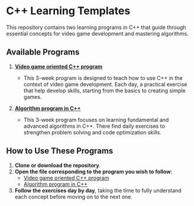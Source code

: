 # C++ Learning Templates
This repository contains two learning programs in C++ that guide through essential concepts for video game development and mastering algorithms.

## Available Programs

1. [**Video game oriented C++ program**](programme_cpp_jeu_video.md)
   - This 3-week program is designed to teach how to use C++ in the context of video game development. Each day, a practical exercise that help develop skills, starting from the basics to creating simple games.

2. [**Algorithm program in C++**](program_algorithms_cpp.md)
   - This 3-week program focuses on learning fundamental and advanced algorithms in C++. There find daily exercises to strengthen problem solving and code optimization skills.

## How to Use These Programs

1. **Clone or download the repository**.
2. **Open the file corresponding to the program you wish to follow**:
   - [Video game oriented C++ program](cpp_game_dev_program.md)
   - [Algorithm program in C++](cpp_algorithms_program.md)
3. **Follow the exercises day by day**, taking the time to fully understand each concept before moving on to the next one.
